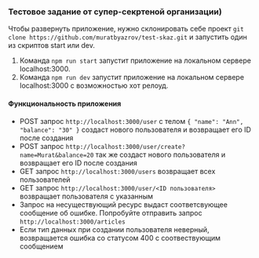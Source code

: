 ### Тестовое задание от супер-секртеной организации)

Чтобы развернуть приложение, нужно склонировать себе проект `git clone https://github.com/muratbyazrov/test-skaz.git` и запустить один из скриптов start или dev. 
1) Команда `npm run start` запустит приложение на локальном сервере localhost:3000. 
2) Команда `npm run dev` запустит приложение на локальном сервере localhost:3000 с возможностью хот релоуд.

#### Функциональность приложения

 - POST запрос `http://localhost:3000/user` с телом `{ "name": "Ann", "balance": "30" }` создаст нового пользователя и возвращает его ID после создания
 - POST запрос `http://localhost:3000/user/create?name=Murat&balance=20` так же создаст нового пользователя и возвращает его ID после создания
 - GET запрос `http://localhost:3000/users` возвращает всех пользователей
 - GET запрос `http://localhost:3000/user/<ID пользователя>` возвращает пользователя с указанным <ID>
 - Запрос на несуществующий ресурс выдаст соответсвующее сообщение об ошибке. Попробуйте отправить запрос `http://localhost:3000/articles`
 - Если тип данных при создании пользователя неверный, возвращается ошибка со статусом 400 с соотвествующим сообщением
